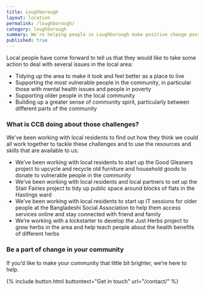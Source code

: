 ```yaml
---
title: Loughborough
layout: location
permalink: /loughborough/
category: loughborough
summary: We're helping people in Loughborough make positive change possible
published: true
---
```


Local people have come forward to tell us that they would like to take some action to deal with several issues in the local area:

* Tidying up the area to make it look and feel better as a place to live
* Supporting the most vulnerable people in the community, in particular those with mental health issues and people in poverty
* Supporting older people in the local community
* Building up a greater sense of community spirit, particularly between different parts of the community

### What is CCB doing about those challenges? 

We've been working with local residents to find out how they think we could all work together to tackle these challenges and to use the resources and skills that are available to us:

* We’ve been working with local residents to start up the Good Gleaners project to upcycle and recycle old furniture and household goods to donate to vulnerable people in the community
* We’ve been working with local residents and local partners to set up the Stair Fairies project to tidy up public space around blocks of flats in the Hastings ward
* We’ve been working with local residents to start up IT sessions for older people at the Bangladeshi Social Association to help them access services online and stay connected with friend and family
* We’re working with a kickstarter to develop the Just Herbs project to grow herbs in the area and help teach people about the health benefits of different herbs

### Be a part of change in your community

If you’d like to make your community that little bit brighter, we’re here to help.

{% include button.html buttontext="Get in touch" url="/contact/" %}
